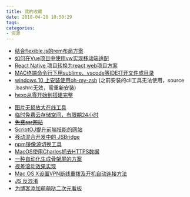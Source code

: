 ```yaml
---
title: 我的收藏
date: 2018-04-28 10:50:29
tags:
categories:
- 资源
---
```

* [结合flexible.js的rem布局方案](https://www.w3cplus.com/mobile/lib-flexible-for-html5-layout.html?utm_source=tuicool&utm_medium=referral)
* [如何在Vue项目中使用vw实现移动端适配](https://www.w3cplus.com/mobile/vw-layout-in-vue.html)
* [React Native 项目转换为react web项目方案](https://github.com/taobaofed/react-web)
* [MAC终端命令行下用sublime、vscode等IDE打开文件或目录](http://www.cnblogs.com/hongrunhui/p/5928833.html)
* [windows 10 上安装使用oh-my-zsh](https://evdokimovm.github.io/windows/zsh/shell/syntax/highlighting/ohmyzsh/hyper/terminal/2017/02/24/how-to-install-zsh-and-oh-my-zsh-on-windows-10.html) (之前安装的cli工具无法使用，source .bashrc无效，需重新安装)
* [ hexo从零开始到搭建完整](http://visugar.com/2017/05/04/20170504SetUpHexoBlog/)
<!-- more -->
* [图片无损放大在线工具](http://bigjpg.com)
* [临时免费云存储空间，有限期24小时](https://send.firefox.com/)
* ~~[免费ssr网站](https://my.ishadowx.net/)~~
* [ScriptOJ提升前端技能的网站](http://scriptoj.mangojuice.top/)
* [移动混合开发中的 JSBridge](https://blog.ymfe.org/%E6%B7%B7%E5%90%88%E5%BC%80%E5%8F%91%E4%B8%AD%E7%9A%84JSBridge/)
* [npm镜像源切换工具](https://github.com/Pana/nrm)
* [MacOS使用Charles抓去HTTPS数据](https://www.cnblogs.com/volnet/p/macOS-charles-ssl.html)
* [一种自动化生成骨架屏的方案](https://github.com/Jocs/jocs.github.io/issues/22)
* [视差滚动效果实现](http://web.jobbole.com/95068/)
* [Mac OS X设置VPN断线重拨及开机自动连接方法](http://www.etwiki.cn/mac-os/osx-vpn-auto.html)
* [JS 反混淆](http://jartto.wang/2017/10/31/js-anti-aliasing/#)
* [为博客添加萌萌哒二次元看板](http://www.zhuimeng.online/live2d.html#more)